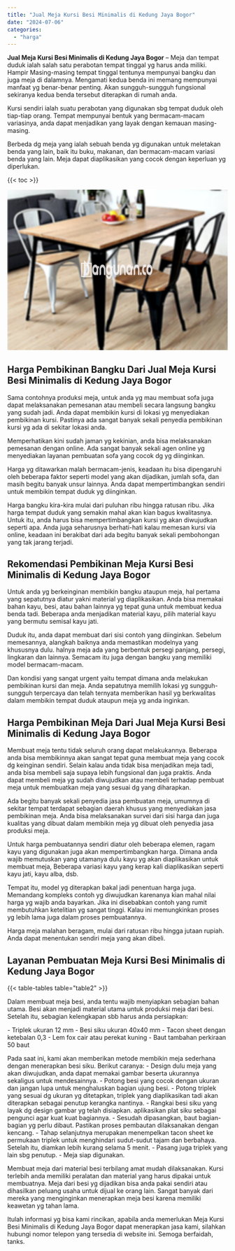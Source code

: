 ```yaml
---
title: "Jual Meja Kursi Besi Minimalis di Kedung Jaya Bogor"
date: "2024-07-06"
categories: 
  - "harga"
---
```


**Jual Meja Kursi Besi Minimalis di Kedung Jaya Bogor** – Meja dan tempat duduk ialah salah satu perabotan tempat tinggal yg harus anda miliki. Hampir Masing-masing tempat tinggal tentunya mempunyai bangku dan juga meja di dalamnya. Mengamati kedua benda ini memang mempunyai manfaat yg benar-benar penting. Akan sungguh-sungguh fungsional sekiranya kedua benda tersebut diterapkan di rumah anda.

Kursi sendiri ialah suatu perabotan yang digunakan sbg tempat duduk oleh tiap-tiap orang. Tempat mempunyai bentuk yang bermacam-macam variasinya, anda dapat menjadikan yang layak dengan kemauan masing-masing.

Berbeda dg meja yang ialah sebuah benda yg digunakan untuk meletakan benda yang lain, baik itu buku, makanan, dan bermacam-macam variasi benda yang lain. Meja dapat diaplikasikan yang cocok dengan keperluan yg diperlukan.

{{< toc >}}

![Jual Meja Kursi Besi Minimalis di Kedung Jaya Bogor](/images/jual-meja-besi-murah25.png)

## Harga Pembikinan Bangku Dari Jual Meja Kursi Besi Minimalis di Kedung Jaya Bogor

Sama contohnya produksi meja, untuk anda yg mau membuat sofa juga dapat melaksanakan pemesanan atau membeli secara langsung bangku yang sudah jadi. Anda dapat membikin kursi di lokasi yg menyediakan pembikinan kursi. Pastinya ada sangat banyak sekali penyedia pembikinan kursi yg ada di sekitar lokasi anda.

Memperhatikan kini sudah jaman yg kekinian, anda bisa melaksanakan pemesanan dengan online. Ada sangat banyak sekali agen online yg menyediakan layanan pembuatan sofa yang cocok dg yg diinginkan.

Harga yg ditawarkan malah bermacam-jenis, keadaan itu bisa dipengaruhi oleh beberapa faktor seperti model yang akan dijadikan, jumlah sofa, dan masih begitu banyak unsur lainnya. Anda dapat mempertimbangkan sendiri untuk membikin tempat duduk yg diinginkan.

Harga bangku kira-kira mulai dari puluhan ribu hingga ratusan ribu. Jika harga tempat duduk yang semakin mahal akan kian bagus kwalitasnya. Untuk itu, anda harus bisa mempertimbangkan kursi yg akan diwujudkan seperti apa. Anda juga seharusnya berhati-hati kalau memesan kursi via online, keadaan ini berakibat dari ada begitu banyak sekali pembohongan yang tak jarang terjadi.

## Rekomendasi Pembikinan Meja Kursi Besi Minimalis di Kedung Jaya Bogor

Untuk anda yg berkeinginan membikin bangku ataupun meja, hal pertama yang sepatutnya diatur yakni material yg diaplikasikan. Anda bisa memakai bahan kayu, besi, atau bahan lainnya yg tepat guna untuk membuat kedua benda tadi. Beberapa anda menjadikan material kayu, pilih material kayu yang bermutu semisal kayu jati.

Duduk itu, anda dapat membuat dari sisi contoh yang diinginkan. Sebelum memesannya, alangkah baiknya anda memastikan modelnya yang khususnya dulu. halnya meja ada yang berbentuk persegi panjang, persegi, lingkaran dan lainnya. Semacam itu juga dengan bangku yang memiliki model bermacam-macam.

Dan kondisi yang sangat urgent yaitu tempat dimana anda melakukan pembikinan kursi dan meja. Anda sepatutnya memilih lokasi yg sungguh-sungguh terpercaya dan telah ternyata memberikan hasil yg berkwalitas dalam membikin tempat duduk ataupun meja yg anda inginkan.

## Harga Pembikinan Meja Dari Jual Meja Kursi Besi Minimalis di Kedung Jaya Bogor

Membuat meja tentu tidak seluruh orang dapat melakukannya. Beberapa anda bisa membikinnya akan sangat tepat guna membuat meja yang cocok dg keinginan sendiri. Selain kalau anda tidak bisa menjadikan meja tadi, anda bisa membeli saja supaya lebih fungsional dan juga praktis. Anda dapat membeli meja yg sudah diwujudkan atau membeli terhadap pembuat meja untuk membuatkan meja yang sesuai dg yang diharapkan.

Ada begitu banyak sekali penyedia jasa pembuatan meja, umumnya di sekitar tempat terdapat sebagian daerah khusus yang menyediakan jasa pembikinan meja. Anda bisa melaksanakan survei dari sisi harga dan juga kualitas yang dibuat dalam membikin meja yg dibuat oleh penyedia jasa produksi meja.

Untuk harga pembuatannya sendiri diatur oleh beberapa elemen, ragam kayu yang digunakan juga akan mempertimbangkan harga. Dimana anda wajib memutuskan yang utamanya dulu kayu yg akan diaplikasikan untuk membuat meja, Beberapa variasi kayu yang kerap kali diaplikasikan seperti kayu jati, kayu alba, dsb.

Tempat itu, model yg diterapkan bakal jadi penentuan harga juga. Memandang kompleks contoh yg diwujudkan karenanya kian mahal nilai harga yg wajib anda bayarkan. Jika ini disebabkan contoh yang rumit membutuhkan ketelitian yg sangat tinggi. Kalau ini memungkinkan proses yg lebih lama juga dalam proses pembuatannya.

Harga meja malahan beragam, mulai dari ratusan ribu hingga jutaan rupiah. Anda dapat menentukan sendiri meja yang akan dibeli.

## Layanan Pembuatan Meja Kursi Besi Minimalis di Kedung Jaya Bogor

{{< table-tables table="table2" >}}

Dalam membuat meja besi, anda tentu wajib menyiapkan sebagian bahan utama. Besi akan menjadi material utama untuk produksi meja dari besi. Setelah itu, sebagian kelengkapan sbb harus anda persiapkan:

\- Triplek ukuran 12 mm - Besi siku ukuran 40x40 mm - Tacon sheet dengan ketebalan 0,3 - Lem fox cair atau perekat kuning - Baut tambahan perkiraan 50 baut

Pada saat ini, kami akan memberikan metode membikin meja sederhana dengan menerapkan besi siku. Berikut caranya: - Design dulu meja yang akan diwujudkan, anda dapat memakai gambar beserta ukurannya sekaligus untuk mendesainnya. - Potong besi yang cocok dengan ukuran dan jangan lupa untuk menghaluskan bagian ujung besi. - Potong triplek yang sesuai dg ukuran yg ditetapkan, triplek yang diaplikasikan tadi akan diterapkan sebagai penutup kerangka nantinya. - Rangkai besi siku yang layak dg design gambar yg telah disiapkan. aplikasikan plat siku sebagai pengunci agar kuat kuat bagiannya. - Sesudah dipasangkan, baut bagian-bagian yg perlu dibaut. Pastikan proses pembautan dilaksanakan dengan kencang. - Tahap selanjutnya merupakan menempelkan tacon sheet ke permukaan triplek untuk menghindari sudut-sudut tajam dan berbahaya. Setelah itu, diamkan lebih kurang selama 5 menit. - Pasang juga triplek yang lain sbg penutup. - Meja siap digunakan.

Membuat meja dari material besi terbilang amat mudah dilaksanakan. Kursi terlebih anda memiliki peralatan dan material yang harus dipakai untuk membuatnya. Meja dari besi yg dijadikan bisa anda pakai sendiri atau dihasilkan peluang usaha untuk dijual ke orang lain. Sangat banyak dari mereka yang menginginkan menerapkan meja besi karena memiliki keawetan yg tahan lama.

Itulah informasi yg bisa kami rincikan, apabila anda memerlukan Meja Kursi Besi Minimalis di Kedung Jaya Bogor dapat menerapkan jasa kami, silahkan hubungi nomor telepon yang tersedia di website ini. Semoga berfaidah, tanks.
